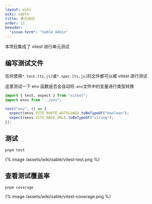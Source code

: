 ```yaml
---
layout: wiki
wiki: sable
title: 单元测试
order: 12
beaudar:
  "issue-term": "Sable Admin"
---
```


本项目集成了 vitest 进行单元测试

## 编写测试文件

任何使用`*.test.[ts,js]`或`*.spec.[ts,js]`的文件都可以被 vitest 进行测试

这里测试一下 env 函数是否会自动将`.env`文件中的变量进行类型转换

```ts env.test.ts
import { test, expect } from "vitest";
import envs from "../env";

test("env", () => {
  expect(envs.VITE_ROUTE_AUTOLOAD).toBeTypeOf("boolean");
  expect(envs.VITE_BASE_URL).toBeTypeOf("string");
});
```

## 测试

```bash
pnpm test
```

{% image /assets/wiki/sable/vitest-test.png %}

## 查看测试覆盖率

```bash
pnpm coverage
```

{% image /assets/wiki/sable/vitest-coverage.png %}
